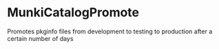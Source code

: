 # MunkiCatalogPromote
Promotes pkginfo files from development to testing to production after a certain number of days

